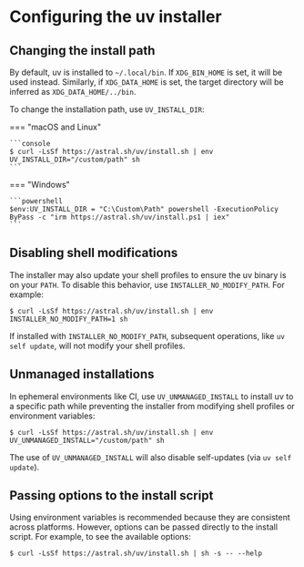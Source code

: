 # Configuring the uv installer

## Changing the install path

By default, uv is installed to `~/.local/bin`. If `XDG_BIN_HOME` is set, it will be used instead.
Similarly, if `XDG_DATA_HOME` is set, the target directory will be inferred as
`XDG_DATA_HOME/../bin`.

To change the installation path, use `UV_INSTALL_DIR`:

=== "macOS and Linux"

    ```console
    $ curl -LsSf https://astral.sh/uv/install.sh | env UV_INSTALL_DIR="/custom/path" sh
    ```

=== "Windows"

    ```powershell
    $env:UV_INSTALL_DIR = "C:\Custom\Path" powershell -ExecutionPolicy ByPass -c "irm https://astral.sh/uv/install.ps1 | iex"
    ```

## Disabling shell modifications

The installer may also update your shell profiles to ensure the uv binary is on your `PATH`. To
disable this behavior, use `INSTALLER_NO_MODIFY_PATH`. For example:

```console
$ curl -LsSf https://astral.sh/uv/install.sh | env INSTALLER_NO_MODIFY_PATH=1 sh
```

If installed with `INSTALLER_NO_MODIFY_PATH`, subsequent operations, like `uv self update`, will not
modify your shell profiles.

## Unmanaged installations

In ephemeral environments like CI, use `UV_UNMANAGED_INSTALL` to install uv to a specific path while
preventing the installer from modifying shell profiles or environment variables:

```console
$ curl -LsSf https://astral.sh/uv/install.sh | env UV_UNMANAGED_INSTALL="/custom/path" sh
```

The use of `UV_UNMANAGED_INSTALL` will also disable self-updates (via `uv self update`).

## Passing options to the install script

Using environment variables is recommended because they are consistent across platforms. However,
options can be passed directly to the install script. For example, to see the available options:

```console
$ curl -LsSf https://astral.sh/uv/install.sh | sh -s -- --help
```
